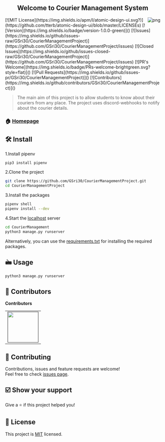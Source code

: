 <h2 align="center">Welcome to Courier Management System</h2>
<img align="right" src="https://p1.hiclipart.com/preview/1013/825/96/warehouse-thirdparty-logistics-freight-transport-delivery-service-business-truckload-shipping-courier-png-clipart.jpg" alt="png">
[![MIT License](https://img.shields.io/apm/l/atomic-design-ui.svg?)](https://github.com/tterb/atomic-design-ui/blob/master/LICENSEs)
[![Version](https://img.shields.io/badge/version-1.0.0-green)]()
[![Issues](https://img.shields.io/github/issues-raw/GSri30/CourierManagementProject)](https://github.com/GSri30/CourierManagementProject/issues)
[![Closed Issues](https://img.shields.io/github/issues-closed-raw/GSri30/CourierManagementProject)](https://github.com/GSri30/CourierManagementProject/issues)
[![PR's Welcome](https://img.shields.io/badge/PRs-welcome-brightgreen.svg?style=flat)]() 
[![Pull Requests](https://img.shields.io/github/issues-pr/GSri30/CourierManagementProject)]()
[![Contributors](https://img.shields.io/github/contributors/GSri30/CourierManagementProject)]()


> The main aim of this project is to allow students to know about their couriers from any place. The project uses discord-webhooks to notify about the courier details.


### 🏠 [Homepage](#)

## 🛠️ Install
1.Install pipenv

```sh
pip3 install pipenv
```
2.Clone the project

```sh
git clone https://github.com/GSri30/CourierManagementProject.git
cd CourierManagementProject
```
3.Install the packages

```sh
pipenv shell
pipenv install --dev
```
4.Start the <a href="http://127.0.0.1:8000/">localhost</a> server

```sh
cd CourierManagement
python3 manage.py runserver
```

Alternatively, you can use the <a href="https://raw.githubusercontent.com/GSri30/CourierManagementProject/main/requirements.txt?token=ANBXICQM5X7WWYL7O6O7YRK75XYUI">requirements.txt</a> for installing the required packages.
 

## 🖮 Usage

```sh
python3 manage.py runserver
```

## 👤 Contributors

 **Contributors**
<table>
  <tr>
    <td align="center"><a href=""><img src="" width="100px;" alt=""/></td>
  </tr>
</table>

<!--Edit this section after making contributions. Only PRs of contributors will be merged!-->

## 🤝 Contributing

Contributions, issues and feature requests are welcome!<br />Feel free to check [issues page](https://github.com/GSri30/CourierManagementProject/issues). 

## ☑️ Show your support

Give a ⭐️ if this project helped you!

## 📝 License

This project is [MIT](https://github.com/GSri30/CourierManagementProject/blob/main/LICENSE) licensed.